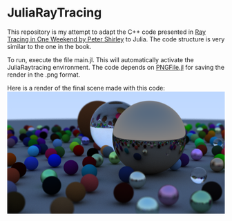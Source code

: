 # JuliaRayTracing

This repository is my attempt to adapt the C++ code presented in [Ray Tracing in One Weekend by Peter Shirley](https://raytracing.github.io/books/RayTracingInOneWeekend.html) to Julia. The code structure is very similar to the one in the book.

To run, execute the file main.jl. This will automatically activate the JuliaRaytracing environment. The code depends on [PNGFile.jl](https://github.com/JuliaIO/PNGFiles.jl) for saving the render in the .png format.

Here is a render of the final scene made with this code:
![Final scene generated with this code](./renders/image.png)

